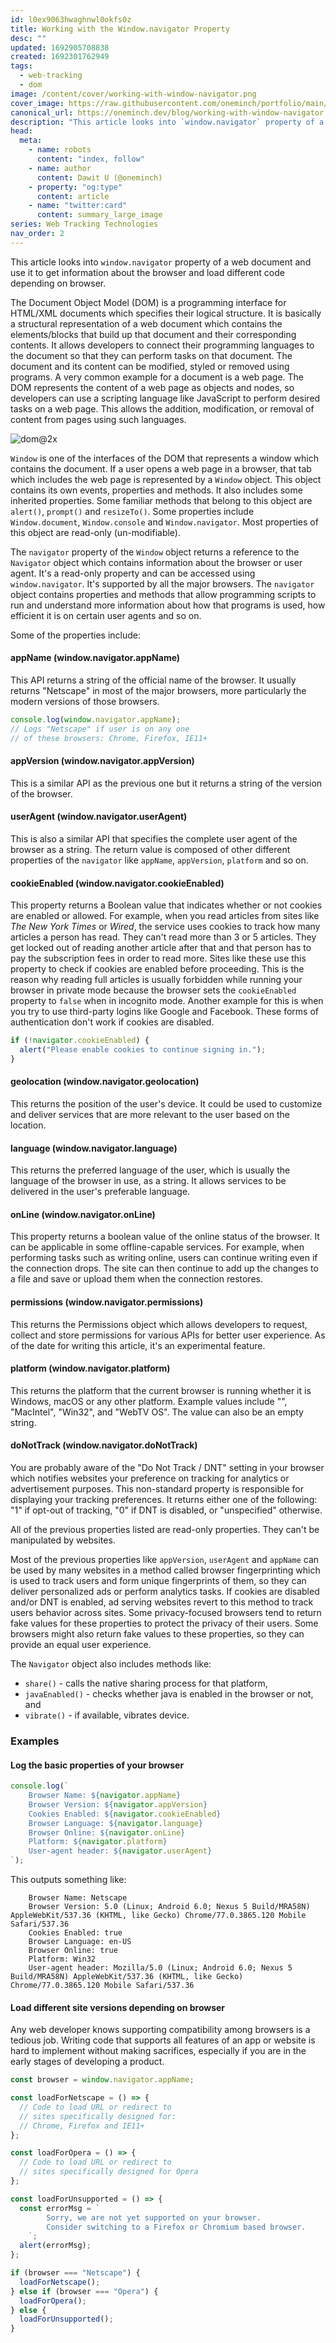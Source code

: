 ```yaml
---
id: l0ex9063hwaghnwl0okfs0z
title: Working with the Window.navigator Property
desc: ""
updated: 1692905708838
created: 1692301762949
tags:
  - web-tracking
  - dom
image: /content/cover/working-with-window-navigator.png
cover_image: https://raw.githubusercontent.com/oneminch/portfolio/main/public/content/cover/working-with-window-navigator.png
canonical_url: https://oneminch.dev/blog/working-with-window-navigator
description: "This article looks into `window.navigator` property of a web document and use it to get information about the browser and load different code depending on browser."
head:
  meta:
    - name: robots
      content: "index, follow"
    - name: author
      content: Dawit U (@oneminch)
    - property: "og:type"
      content: article
    - name: "twitter:card"
      content: summary_large_image
series: Web Tracking Technologies
nav_order: 2
---
```


This article looks into `window.navigator` property of a web document and use it to get information about the browser and load different code depending on browser.

The Document Object Model (DOM) is a programming interface for HTML/XML documents which specifies their logical structure. It is basically a structural representation of a web document which contains the elements/blocks that build up that document and their corresponding contents. It allows developers to connect their programming languages to the document so that they can perform tasks on that document. The document and its content can be modified, styled or removed using programs. A very common example for a document is a web page. The DOM represents the content of a web page as objects and nodes, so developers can use a scripting language like JavaScript to perform desired tasks on a web page. This allows the addition, modification, or removal of content from pages using such languages.

![dom@2x](https://iq.opengenus.org/content/images/2019/10/dom@2x.png)

`Window` is one of the interfaces of the DOM that represents a window which contains the document. If a user opens a web page in a browser, that tab which includes the web page is represented by a `Window` object. This object contains its own events, properties and methods. It also includes some inherited properties. Some familiar methods that belong to this object are `alert()`, `prompt()` and `resizeTo()`. Some properties include `Window.document`, `Window.console` and `Window.navigator`. Most properties of this object are read-only (un-modifiable).

The `navigator` property of the `Window` object returns a reference to the `Navigator` object which contains information about the browser or user agent. It's a read-only property and can be accessed using `window.navigator`. It's supported by all the major browsers. The `navigator` object contains properties and methods that allow programming scripts to run and understand more information about how that programs is used, how efficient it is on certain user agents and so on.

Some of the properties include:

#### appName (window.navigator.appName)

This API returns a string of the official name of the browser. It usually returns "Netscape" in most of the major browsers, more particularly the modern versions of those browsers.

```javascript
console.log(window.navigator.appName);
// Logs "Netscape" if user is on any one
// of these browsers: Chrome, Firefox, IE11+
```

#### appVersion (window.navigator.appVersion)

This is a similar API as the previous one but it returns a string of the version of the browser.

#### userAgent (window.navigator.userAgent)

This is also a similar API that specifies the complete user agent of the browser as a string. The return value is composed of other different properties of the `navigator` like `appName`, `appVersion`, `platform` and so on.

#### cookieEnabled (window.navigator.cookieEnabled)

This property returns a Boolean value that indicates whether or not cookies are enabled or allowed. For example, when you read articles from sites like _The New York Times_ or _Wired_, the service uses cookies to track how many articles a person has read. They can't read more than 3 or 5 articles. They get locked out of reading another article after that and that person has to pay the subscription fees in order to read more. Sites like these use this property to check if cookies are enabled before proceeding. This is the reason why reading full articles is usually forbidden while running your browser in private mode because the browser sets the `cookieEnabled` property to `false` when in incognito mode. Another example for this is when you try to use third-party logins like Google and Facebook. These forms of authentication don't work if cookies are disabled.

```javascript
if (!navigator.cookieEnabled) {
  alert("Please enable cookies to continue signing in.");
}
```

#### geolocation (window.navigator.geolocation)

This returns the position of the user's device. It could be used to customize and deliver services that are more relevant to the user based on the location.

#### language (window.navigator.language)

This returns the preferred language of the user, which is usually the language of the browser in use, as a string. It allows services to be delivered in the user's preferable language.

#### onLine (window.navigator.onLine)

This property returns a boolean value of the online status of the browser. It can be applicable in some offline-capable services. For example, when performing tasks such as writing online, users can continue writing even if the connection drops. The site can then continue to add up the changes to a file and save or upload them when the connection restores.

#### permissions (window.navigator.permissions)

This returns the Permissions object which allows developers to request, collect and store permissions for various APIs for better user experience. As of the date for writing this article, it's an experimental feature.

#### platform (window.navigator.platform)

This returns the platform that the current browser is running whether it is Windows, macOS or any other platform. Example values include "", "MacIntel", "Win32", and "WebTV OS". The value can also be an empty string.

#### doNotTrack (window.navigator.doNotTrack)

You are probably aware of the "Do Not Track / DNT" setting in your browser which notifies websites your preference on tracking for analytics or advertisement purposes. This non-standard property is responsible for displaying your tracking preferences. It returns either one of the following: "1" if opt-out of tracking, "0" if DNT is disabled, or "unspecified" otherwise.

All of the previous properties listed are read-only properties. They can't be manipulated by websites.

Most of the previous properties like `appVersion`, `userAgent` and `appName` can be used by many websites in a method called browser fingerprinting which is used to track users and form unique fingerprints of them, so they can deliver personalized ads or perform analytics tasks. If cookies are disabled and/or DNT is enabled, ad serving websites revert to this method to track users behavior across sites. Some privacy-focused browsers tend to return fake values for these properties to protect the privacy of their users. Some browsers might also return fake values to these properties, so they can provide an equal user experience.

The `Navigator` object also includes methods like:

- `share()` - calls the native sharing process for that platform,
- `javaEnabled()` - checks whether java is enabled in the browser or not, and
- `vibrate()` - if available, vibrates device.

### Examples

#### Log the basic properties of your browser

```javascript
console.log(`
    Browser Name: ${navigator.appName}
    Browser Version: ${navigator.appVersion}
    Cookies Enabled: ${navigator.cookieEnabled}
    Browser Language: ${navigator.language}
    Browser Online: ${navigator.onLine}
    Platform: ${navigator.platform}
    User-agent header: ${navigator.userAgent}
`);
```

This outputs something like:

```
    Browser Name: Netscape
    Browser Version: 5.0 (Linux; Android 6.0; Nexus 5 Build/MRA58N) AppleWebKit/537.36 (KHTML, like Gecko) Chrome/77.0.3865.120 Mobile Safari/537.36
    Cookies Enabled: true
    Browser Language: en-US
    Browser Online: true
    Platform: Win32
    User-agent header: Mozilla/5.0 (Linux; Android 6.0; Nexus 5 Build/MRA58N) AppleWebKit/537.36 (KHTML, like Gecko) Chrome/77.0.3865.120 Mobile Safari/537.36
```

#### Load different site versions depending on browser

Any web developer knows supporting compatibility among browsers is a tedious job. Writing code that supports all features of an app or website is hard to implement without making sacrifices, especially if you are in the early stages of developing a product.

```javascript
const browser = window.navigator.appName;

const loadForNetscape = () => {
  // Code to load URL or redirect to
  // sites specifically designed for:
  // Chrome, Firefox and IE11+
};

const loadForOpera = () => {
  // Code to load URL or redirect to
  // sites specifically designed for Opera
};

const loadForUnsupported = () => {
  const errorMsg = `
        Sorry, we are not yet supported on your browser.
        Consider switching to a Firefox or Chromium based browser.
    `;
  alert(errorMsg);
};

if (browser === "Netscape") {
  loadForNetscape();
} else if (browser === "Opera") {
  loadForOpera();
} else {
  loadForUnsupported();
}
```
